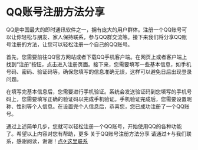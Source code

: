 # QQ账号注册方法分享

QQ是中国最大的即时通讯软件之一，拥有庞大的用户群体。注册一个QQ账号可以让你轻松与朋友、家人保持联系，参与QQ群交流等。接下来我们将分享QQ账号注册的方法，让您可以轻松注册一个自己的QQ账号。

首先，您需要前往QQ官方网站或者下载QQ手机客户端。在网页上或者客户端上找到“注册”按钮，点击进入注册页面。接下来，您需要填写一些基本信息，如手机号码、密码、验证码等。确保您填写的信息准确无误，这样可以避免日后出现登录问题。

在填写完基本信息后，您需要进行手机验证。系统会发送验证码到您填写的手机号码上，您需要填写正确的验证码以完成手机验证。手机验证完成后，您需要设置昵称、性别等个人信息。在设置完个人信息后，恭喜您，您已成功注册了一个QQ账号。

通过上述简单几步，您就可以轻松注册一个QQ账号，开始使用QQ的各种功能了。希望以上内容对您有帮助，更多 关于QQ账号注册方法分享 请通过✈与我们联系，感谢阅读，谢谢！[点✈这里联系](https://add.k02.cc)